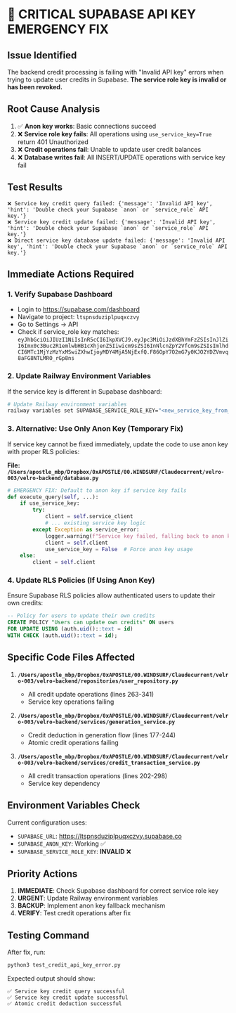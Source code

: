 # 🚨 CRITICAL SUPABASE API KEY EMERGENCY FIX

## Issue Identified
The backend credit processing is failing with "Invalid API key" errors when trying to update user credits in Supabase. **The service role key is invalid or has been revoked.**

## Root Cause Analysis
1. ✅ **Anon key works**: Basic connections succeed
2. ❌ **Service role key fails**: All operations using `use_service_key=True` return 401 Unauthorized
3. ❌ **Credit operations fail**: Unable to update user credit balances
4. ❌ **Database writes fail**: All INSERT/UPDATE operations with service key fail

## Test Results
```
❌ Service key credit query failed: {'message': 'Invalid API key', 'hint': 'Double check your Supabase `anon` or `service_role` API key.'}
❌ Service key credit update failed: {'message': 'Invalid API key', 'hint': 'Double check your Supabase `anon` or `service_role` API key.'}
❌ Direct service key database update failed: {'message': 'Invalid API key', 'hint': 'Double check your Supabase `anon` or `service_role` API key.'}
```

## Immediate Actions Required

### 1. Verify Supabase Dashboard
- Login to https://supabase.com/dashboard
- Navigate to project: `ltspnsduziplpuqxczvy`
- Go to Settings → API
- Check if service_role key matches: `eyJhbGciOiJIUzI1NiIsInR5cCI6IkpXVCJ9.eyJpc3MiOiJzdXBhYmFzZSIsInJlZiI6Imx0c3Buc2R1emlwbHB1cXhjenZ5Iiwicm9sZSI6InNlcnZpY2Vfcm9sZSIsImlhdCI6MTc1MjYzMzYxMSwiZXhwIjoyMDY4MjA5NjExfQ.F86OpY7O2mG7y0KJO2YDZVmvq8aFG8NTLMRO_rGp8ns`

### 2. Update Railway Environment Variables
If the service key is different in Supabase dashboard:

```bash
# Update Railway environment variables
railway variables set SUPABASE_SERVICE_ROLE_KEY="<new_service_key_from_dashboard>"
```

### 3. Alternative: Use Only Anon Key (Temporary Fix)
If service key cannot be fixed immediately, update the code to use anon key with proper RLS policies:

**File: `/Users/apostle_mbp/Dropbox/0xAPOSTLE/00.WINDSURF/Claudecurrent/velro-003/velro-backend/database.py`**

```python
# EMERGENCY FIX: Default to anon key if service key fails
def execute_query(self, ...):
    if use_service_key:
        try:
            client = self.service_client
            # ... existing service key logic
        except Exception as service_error:
            logger.warning(f"Service key failed, falling back to anon key: {service_error}")
            client = self.client
            use_service_key = False  # Force anon key usage
    else:
        client = self.client
```

### 4. Update RLS Policies (If Using Anon Key)
Ensure Supabase RLS policies allow authenticated users to update their own credits:

```sql
-- Policy for users to update their own credits
CREATE POLICY "Users can update own credits" ON users
FOR UPDATE USING (auth.uid()::text = id)
WITH CHECK (auth.uid()::text = id);
```

## Specific Code Files Affected

1. **`/Users/apostle_mbp/Dropbox/0xAPOSTLE/00.WINDSURF/Claudecurrent/velro-003/velro-backend/repositories/user_repository.py`**
   - All credit update operations (lines 263-341)
   - Service key operations failing

2. **`/Users/apostle_mbp/Dropbox/0xAPOSTLE/00.WINDSURF/Claudecurrent/velro-003/velro-backend/services/generation_service.py`**
   - Credit deduction in generation flow (lines 177-244)
   - Atomic credit operations failing

3. **`/Users/apostle_mbp/Dropbox/0xAPOSTLE/00.WINDSURF/Claudecurrent/velro-003/velro-backend/services/credit_transaction_service.py`**
   - All credit transaction operations (lines 202-298)
   - Service key dependency

## Environment Variables Check
Current configuration uses:
- `SUPABASE_URL`: https://ltspnsduziplpuqxczvy.supabase.co
- `SUPABASE_ANON_KEY`: Working ✅
- `SUPABASE_SERVICE_ROLE_KEY`: **INVALID** ❌

## Priority Actions
1. **IMMEDIATE**: Check Supabase dashboard for correct service role key
2. **URGENT**: Update Railway environment variables
3. **BACKUP**: Implement anon key fallback mechanism
4. **VERIFY**: Test credit operations after fix

## Testing Command
After fix, run:
```bash
python3 test_credit_api_key_error.py
```

Expected output should show:
```
✅ Service key credit query successful
✅ Service key credit update successful
✅ Atomic credit deduction successful
```
